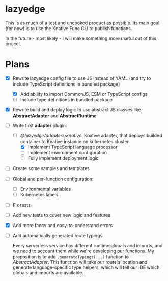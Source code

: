 # lazyedge

This is as much of a test and uncooked product as possible. Its main goal (for now) is to use the Knative Func CLI to publish functions.

In the future - most likely - I will make something more useful out of this project.

# Plans

- [x] Rewrite lazyedge config file to use JS instead of YAML (and try to include TypeScript definitions in bundled package)
  - [x] Add ability to import CommonJS, ESM or TypeScript configs
  - [ ] Include type definitions in bundled package
- [x] Rewrite build and deploy logic to use abstract JS classes like **AbstractAdapter** and **AbstractRuntime**
- [ ] Write first **adapter** plugin:
  - [ ] _@lazyedge/adapters/knative_: Knative adapter, that deploys builded container to Knative instance on kubernetes cluster
    - [x] Implement TypeScript language processor
    - [ ] Implement environment configuration
    - [ ] Fully implement deployment logic
- [ ] Create some samples and templates
- [ ] Global and per-function configuration:
  - [ ] Environmental variables
  - [ ] Kubernetes labels
- [ ] Fix tests
- [ ] Add new tests to cover new logic and features
- [x] Add more fancy and easy-to-understand errors
- [ ] Add automatically generated route typings

  Every serverless service has different runtime globals and imports, and we need to account them while we're developing our functions. My proposition is to add `.generateTypings(...)` function to _AbstractAdapter_. This function will take our route's location and generate language-specific type helpers, which will tell our IDE which globals and imports are available.